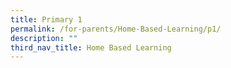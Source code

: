 ```yaml
---
title: Primary 1
permalink: /for-parents/Home-Based-Learning/p1/
description: ""
third_nav_title: Home Based Learning
---
```

